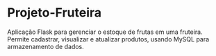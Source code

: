 # Projeto-Fruteira
Aplicação Flask para gerenciar o estoque de frutas em uma fruteira. Permite cadastrar, visualizar e atualizar produtos, usando MySQL para armazenamento de dados.
